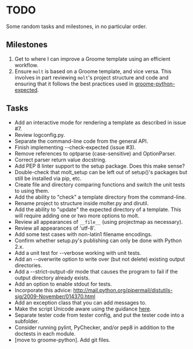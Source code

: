 TODO
====

Some random tasks and milestones, in no particular order.

Milestones
----------

1. Get to where I can improve a Groome template using an efficient workflow.
2. Ensure `molt` is based on a Groome template, and vice versa.
   This involves in part reviewing `molt`'s project structure and code and
   ensuring that it follows the best practices used in
   [groome-python-expected](https://github.com/cjerdonek/groome-python-expected).

Tasks
-----

* Add an interactive mode for rendering a template as described in issue #7.
* Review logconfig.py.
* Separate the command-line code from the general API.
* Finish implementing --check-expected (issue #3).
* Remove references to optparse (case-sensitive) and OptionParser.
* Correct parser return value docstring.
* Add PEP 8 linter support to the setup package.
  Does this make sense?
* Double-check that molt_setup can be left out of setup()'s packages
  but still be installed via pip, etc.
* Create file and directory comparing functions and switch the unit tests
  to using them.
* Add the ability to "check" a template directory from the command-line.
* Rename project to structure inside molter.py and dirutil.
* Add the ability to "update" the expected directory of a template.
  This will require adding one or two more options to molt.
* Review all appearances of `__file__` (using projectmap as necessary).
* Review all appearances of 'utf-8'.
* Add some test cases with non-latin1 filename encodings.
* Confirm whether setup.py's publishing can only be done with Python 2.x.
* Add a unit test for --verbose working with unit tests.
* Add an --overwrite option to write over (but not delete) existing output
  directories.
* Add a --strict-output-dir mode that causes the program to fail if
  the output directory already exists.
* Add an option to enable stdout for tests.
* Incorporate this advice:
    http://mail.python.org/pipermail/distutils-sig/2009-November/014370.html
* Add an exception class that you can add messages to.
* Make the script Unicode aware using the guidance [here](http://docs.python.org/howto/unicode.html).
* Separate tester code from tester config, and put the tester code into
  a subfolder.
* Consider running pylint, PyChecker, and/or pep8 in addition to the
  doctests in each module.
* [move to groome-python].  Add git files.
